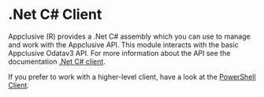 # .Net C# Client

Appclusive (R) provides a .Net C# assembly which you can use to manage and work with the Appclusive API. This module interacts with the basic Appclusive Odatav3 API. For more information about the API  see the documentation [.Net C# client](../Endpoints/Api).

If you prefer to work with a higher-level client, have a look at the [PowerShell Client](../PowerShell/#index).

